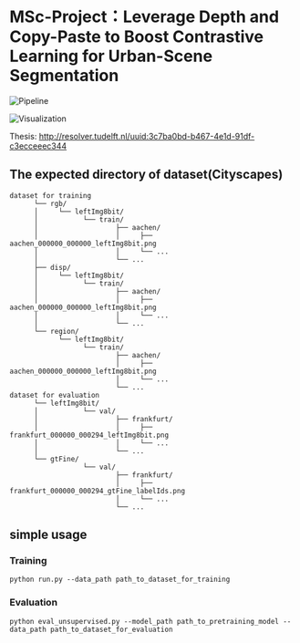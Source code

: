 # MSc-Project：Leverage Depth and Copy-Paste to Boost Contrastive Learning for Urban-Scene Segmentation
![Pipeline](https://github.com/LeungTsang/MSc-Project/raw/main/fig/pipeline.png)

![Visualization](https://github.com/LeungTsang/MSc-Project/raw/main/fig/fig1.gif)

Thesis: http://resolver.tudelft.nl/uuid:3c7ba0bd-b467-4e1d-91df-c3ecceeec344

## The expected directory of dataset(Cityscapes)  
~~~  
dataset for training  
      └── rgb/  
      │     └── leftImg8bit/  
      │           └── train/  
      │                   ├── aachen/  
      │                   │     ├── aachen_000000_000000_leftImg8bit.png  
      │                   │     └── ...  
      │                   └── ...  
      ├── disp/  
      │     └── leftImg8bit/  
      │           └── train/  
      │                   ├── aachen/  
      │                   │     ├── aachen_000000_000000_leftImg8bit.png  
      │                   │     └── ...  
      │                   └── ...  
      └── region/  
            └── leftImg8bit/  
                  └── train/  
                          ├── aachen/  
                          │     ├── aachen_000000_000000_leftImg8bit.png  
                          │     └── ...  
                          └── ...  
dataset for evaluation  
      └── leftImg8bit/  
      │           └── val/  
      │                   ├── frankfurt/  
      │                   │     ├── frankfurt_000000_000294_leftImg8bit.png  
      │                   │     └── ...  
      │                   └── ...  
      └── gtFine/  
                  └── val/  
                          ├── frankfurt/  
                          │     ├── frankfurt_000000_000294_gtFine_labelIds.png  
                          │     └── ...  
                          └── ...  
~~~  

## simple usage  
### Training  
~~~  
python run.py --data_path path_to_dataset_for_training  
~~~  
### Evaluation  
~~~  
python eval_unsupervised.py --model_path path_to_pretraining_model --data_path path_to_dataset_for_evaluation  
~~~  

